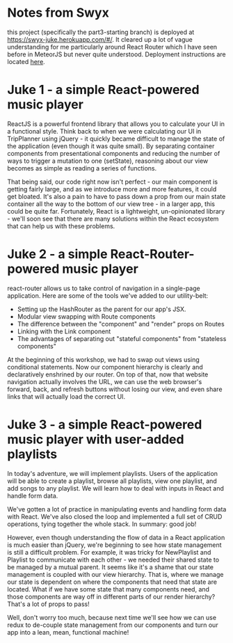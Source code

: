 # Notes from Swyx

this project (specifically the part3-starting branch) is deployed at <https://swyx-juke.herokuapp.com/#/>. It cleared up a lot of vague understanding for me particularly around React Router which I have seen before in MeteorJS but never quite understood. Deployment instructions are located [here](https://sw-yx.github.io/2017/FSA-deploy-juke/).

# Juke 1 - a simple React-powered music player

ReactJS is a powerful frontend library that allows you to calculate your UI in a functional style. Think back to when we were calculating our UI in TripPlanner using jQuery - it quickly became difficult to manage the state of the application (even though it was quite small). By separating container components from presentational components and reducing the number of ways to trigger a mutation to one (setState), reasoning about our view becomes as simple as reading a series of functions.

That being said, our code right now isn't perfect - our main component is getting fairly large, and as we introduce more and more features, it could get bloated. It's also a pain to have to pass down a prop from our main state container all the way to the bottom of our view tree - in a larger app, this could be quite far. Fortunately, React is a lightweight, un-opinionated library - we'll soon see that there are many solutions within the React ecosystem that can help us with these problems.

# Juke 2 - a simple React-Router-powered music player

react-router allows us to take control of navigation in a single-page application. Here are some of the tools we've added to our utility-belt:

- Setting up the HashRouter as the parent for our app's JSX.
- Modular view swapping with Route components
- The difference between the "component" and "render" props on Routes
- Linking with the Link component
- The advantages of separating out "stateful components" from "stateless components"

At the beginning of this workshop, we had to swap out views using conditional statements. Now our component hierarchy is clearly and declaratively enshrined by our router. On top of that, now that website navigation actually involves the URL, we can use the web browser's forward, back, and refresh buttons without losing our view, and even share links that will actually load the correct UI.

# Juke 3 - a simple React-powered music player with user-added playlists

In today's adventure, we will implement playlists. Users of the application will be able to create a playlist, browse all playlists, view one playlist, and add songs to any playlist. We will learn how to deal with inputs in React and handle form data.

We've gotten a lot of practice in manipulating events and handling form data with React. We've also closed the loop and implemented a full set of CRUD operations, tying together the whole stack. In summary: good job!

However, even though understanding the flow of data in a React application is much easier than jQuery, we're beginning to see how state management is still a difficult problem. For example, it was tricky for NewPlaylist and Playlist to communicate with each other - we needed their shared state to be managed by a mutual parent. It seems like it's a shame that our state management is coupled with our view hierarchy. That is, where we manage our state is dependent on where the components that need that state are located. What if we have some state that many components need, and those components are way off in different parts of our render hierarchy? That's a lot of props to pass!

Well, don't worry too much, because next time we'll see how we can use redux to de-couple state management from our components and turn our app into a lean, mean, functional machine!

